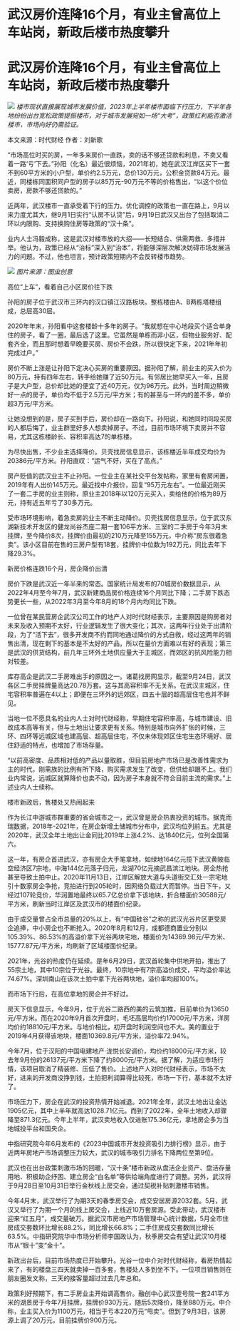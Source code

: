 # 武汉房价连降16个月，有业主曾高位上车站岗，新政后楼市热度攀升

# 武汉房价连降16个月，有业主曾高位上车站岗，新政后楼市热度攀升

![](https://inews.gtimg.com/news_bt/OMXl3Qpu27RWvpXHCKzGmzXf7aHAv3HxZaMXRW8VSFXFcAA/1000)
_楼市现状直接展现城市发展价值，2023年上半年楼市面临下行压力，下半年各地纷纷出台宽松政策提振楼市，对于城市发展宛如一场“大考”，政策红利能否激活楼市，市场向好仍需验证。_

本文来源：时代财经 作者：刘新歌

“市场高位时买的房，一年多来房价一直跌，卖的话不够还贷款和利息，不卖又看着一路‘亏’下去。”孙阳（化名）最近很烦恼，2021年初，她在武汉江岸区买下一套不到60平方米的小户型，单价约2.5万元，总价130万元，公积金贷款84万元。最近，同楼栋同面积同户型的房子以85万元-90万元不等的价格售出，“以这个价位卖房，房款不够还贷款的。”

近两年，武汉楼市一直承受着下行的压力。优化调控的政策也一直在路上，9月以来力度尤其大，继9月1日实行“认房不认贷”后，9月19日武汉又出台了包括取消二环以内限购、支持换购住房等政策的“汉十条”。

业内人士冯毅成称，这是武汉对楼市放的大招——长短结合、供需两救、多措并举。他认为，政策已经从“治标”深入到“治本”，将能够深层次解决妨碍市场发展活力的问题。不过，他也坦言，预计政策短期内不会反转楼市趋势。

![](https://inews.gtimg.com/om_bt/OlRQ_ETjVjIKbm6OOysUxVRSfQAi6LvMpznev6tPlDtcUAA/1000)
_图片来源：图虫创意_

高位“上车”，看着自己小区房价往下跌

孙阳的房子位于武汉市三环内的汉口镇江汉路板块。整栋楼由A、B两栋塔楼组成，总层高30层。

2020年年末，孙阳看中这套楼龄十多年的房子。“我就想在中心地段买个适合单身住的房子，看了一圈，最后选了这里。它虽然是单栋而非小区，但物业服务好、配套齐全，而且那时想着早晚要买房、房价不会跌，所以很快定下来，2021年年初完成过户。”

房价不断上涨是让孙阳下定决心买房的重要原因。据孙阳了解，前业主的买入价为80万元，持有四年左右，转手给她赚了近50万元。有邻居比她早买入一年，且房子是大户型，总价却比她的便宜了近40万元，仅为96万元。此外，当时周边稍微好一点的房子，单价均不低于2.5万元/平方米；有的甚至与一环内的差不多，单价超3万元/平方米。

让她没想到的是，房子买到手后，房价却在一路向下。孙阳说，和她同时间段买房的人都后悔了，业主群里好多人想卖掉房子。不过，目前市场环境下卖房并不容易，尤其这栋楼龄长、容积率高达7的单栋楼。

为尽快出售，不少业主选择降价。贝壳找房信息显示，该栋楼近半年成交均价为20386元/平方米。孙阳直叹：“运气不好，买在了高点。”

房产贬值的武汉业主不止孙阳。一位业主在某社交平台发帖称，家里有套房闲置，2019年有人出价145万元。最近找中介报价，回复“95万元左右”。一位最近刚买了一套二手房的业主则称，原业主2018年以120万元买入，卖给他的价格为89万元，持有近五年亏了30多万元。

受市场环境影响，着急卖房的业主不断主动降价。贝壳找房信息显示，位于武汉东湖新技术开发区的健龙尚谷杰座二期一套106平方米、三室的二手房于今年3月末挂牌，至今降价8次，挂牌价由最初的210万元降至155万元，中介称“房东很着急卖”。该小区目前在售的三房户型有18套，挂牌价中位数为192万元，同比去年下降29.3%。

新房价格连跌16个月，房企降价出清

房价下跌是武汉近一年半来的常态。国家统计局发布的70城房价数据显示，从2022年4月至今年7月，武汉新建商品房价格连续16个月同比下降；二手房下跌态势更长一些，从2022年3月至今年8月的18个月内均同比下跌。

一位曾在某民营房企武汉公司工作的地产人对时代财经表示，主要原因是购房者对未来及收入预期不太好，行业逻辑发生了很大变化；其次，这两年行业处于出清阶段，为了“活下去”，很多开发商不约而同地通过降价的方式自救，经过这两年的销售出清，现在剩下的基本是不太好的产品，所以在量价方面难以有好的表现；第三是武汉的供货结构，前几年三环外土地供应量大于主城区，而郊区的抗风险能力相对较差。

库存高企是武汉二手房难出手的原因之一。诸葛找房网显示，截至9月24日，武汉各区二手房挂牌量高达20.78万套。这与其高容积率不无关系。在武汉主城区，住宅容积率普遍在4以上；即便在三环外的远郊区，四五十层的超高层住宅也并不鲜见。

当地一位不愿具名的业内人士对时代财经称，早期住宅容积率高，与城市建设、旧改成本高等有关，但与土地出让要求更有关系。特别是城市向外扩张的时候，三环、四环等远城区域也建高层、超高层住宅，不仅未体现郊区住宅生态环境好、居住舒适的特点，也增加了市场存量。

“以前高密度、品质相对低的产品以量取胜，但目前房地产市场已是改善性需求为主的时代，刚需族的比例有所下降，购买需求发生了改变，但供给却跟不上。我们业内常说，远城区就算降价也卖不动，因为房子本身就不符合目前主流的需求。”上述业内人士续称。

楼市新政后，售楼处又热闹起来

作为长江中游城市群重要的省会城市之一，武汉曾是房企热衷投资的城市。据克而瑞数据，2018年-2021年，在房企新增土储城市分布中，武汉均位列前五。尤其是2020年，武汉全年土地出让金同比2019年上涨4.2%、达1840亿元，位列全国第六。

这一年，有房企首进武汉，亦有房企大手笔拿地，如绿地164亿元揽下武汉黄陂临空经济区7宗地，中海144亿元落子归元，龙湖70亿元摘武昌滨江地块。房企热抢甚至导致土拍中止。2020年11月13日，江岸区解放大道与头道街交汇处一宗宅地引十数家房企争抢，竞拍进行到205轮时，因网络负载过大而暂停。当日下午，又经过107轮竞价，华润置地最终以65.7亿总价拿下该地块，折合楼面价30588元/平方米，刷新当时江岸区及武汉市的楼面价纪录。

由于成交量曾占全市总量的20%以上，有“中国硅谷”之称的武汉光谷片区更受房企追捧，中小房企也不断抢入。2020年8月和12月，成都德商置业分别以105.39%、86.53%的高溢价拿下光谷两块宅地，楼面价为14369.98元/平方米、15777.87元/平方米，均刷新了区域楼面价纪录。

2021年，光谷的热度仍在延续。是年6月29日，武汉首轮集中供地开拍，推出了55宗土地，其中10宗位于光谷。最终，10宗地中有7宗高溢价成交，平均溢价率达74.67%。深圳南山在该次土拍中拿下光谷两块地，溢价率均超100%。

而市场下行后，在高位拿地的房企并不好过。

房天下信息显示，今年9月，位于光谷二路西的美的云筑加推，目前单价为13650元/平方米。而在2020年9月首次开盘时，毛坯高层均价约17000元/平方米，洋房均价约18810元/平方米。与地价相比，初开盘时利润空间也不大。美的置业于2019年4月获得该地块，楼面10369.8元/平方米，溢价率72.94%。

今年7月，位于汉阳的中国电建地产·泷悦长安调价，均价约18000元/平方米，较去年9月份的26137元/平方米下降了约8000元/平方米。据了解，为适应市场行情，该项目取消了精装修、压低了售价。上述地产人对时代财经表示，市场不太好，进来的开发商没挣到钱，土拍把利润算得比较死，市场一下行，基本就不太好了。

市场压力下，房企在武汉的投资热情开始减退。2021年全年，武汉土地出让金达1905亿元，其中上半年就高达1028.71亿元。而到了2022年，全年土地收入却骤降至871.3亿元。今年上半年，武汉卖地收入仅进账175.36亿元，拿地房企多为当地城投平台和国央企。

中指研究院今年6月发布的《2023中国城市开发投资吸引力排行榜》显示，由于近两年房地产市场调整压力较大，武汉的城市吸引力排名下降两位至第9位。

武汉也在出台政策刺激市场的回暖，“汉十条”楼市新政从盘活企业资产、盘活存量用地、积极助企纾困、建立房企“白名单”等供给端角度进行了调整。另外，武汉将于9月28日至10月31日举行金秋线上房交会，通过契税补贴刺激楼市销售。

今年4月末，武汉举行了为期3天的春季房交会，成交安居房源2032套。5月，武汉又举行了为期一个月的线上房交会，上线近10万套房源。受此带动，武汉楼市迎来“红五月”，成交量破万。据武汉市房地产市场管理中心统计数据，5月全市住房成交套数环比增长88.2%，同比增长66.8%；二手住房成交套数同比增长63.5%。中指研究院华中市场分析师李国政认为，秋季房交会有望让武汉10月楼市从“银十”变“金十”。

新政出台后，目前市场热度已开始攀升。光谷一位中介对时代财经称，看房热情起来了，有的楼盘三四天就卖掉一百多套，售楼处人多到坐不下。一位项目销售则在朋友圈发文称，三天的接客量超过过去几年总和。

政策利好预期下，有二手房业主开始调高售价。融创中心武汉壹号院一套241平方米的湖景房于今年7月挂牌，挂牌价930万元，随后5次降价，降至880万元。中介称，业主买入价为1100万元，相当于亏本220万元“甩卖”。但到了9月3日，该房源上调了20万元，目前挂牌价900万元。

